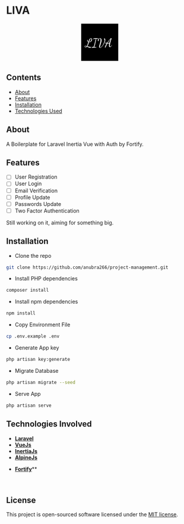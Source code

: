 # LIVA

<p align="center"><img src="./favicon.png" width="100"></p>

## Contents

-   [About](#About)
-   [Features](#features)
-   [Installation](#installation)
-   [Technologies Used](#technologies-involved)

## About

A Boilerplate for Laravel Inertia Vue with Auth by Fortify.


## Features

-   [ ] User Registration
-   [ ] User Login
-   [ ] Email Verification
-   [ ] Profile Update
-   [ ] Passwords Update
-   [ ] Two Factor Authentication

Still working on it, aiming for something big.

## Installation

-   Clone the repo

```bash
git clone https://github.com/anubra266/project-management.git
```

-   Install PHP dependencies

```bash
composer install
```

-   Install npm dependencies

```bash
npm install
```

-   Copy Environment File

```bash
cp .env.example .env
```

-   Generate App key

```bash
php artisan key:generate
```

-   Migrate Database

```bash
php artisan migrate --seed
```

-   Serve App

```bash
php artisan serve
```

## Technologies Involved

-   **[Laravel](https://laravel.com/)**
-   **[VueJs](https://vuejs.com/)**
-   **[InertiaJs](https://inertiajs.com/)**
-   **[AlpineJs](https://github.com/alpinejs/alpine)**
*   **[Fortify](https://github.com/laravel/fortify)****
    <br />
    <br />
    <br />
## License

This project is open-sourced software licensed under the [MIT license](https://opensource.org/licenses/MIT).
